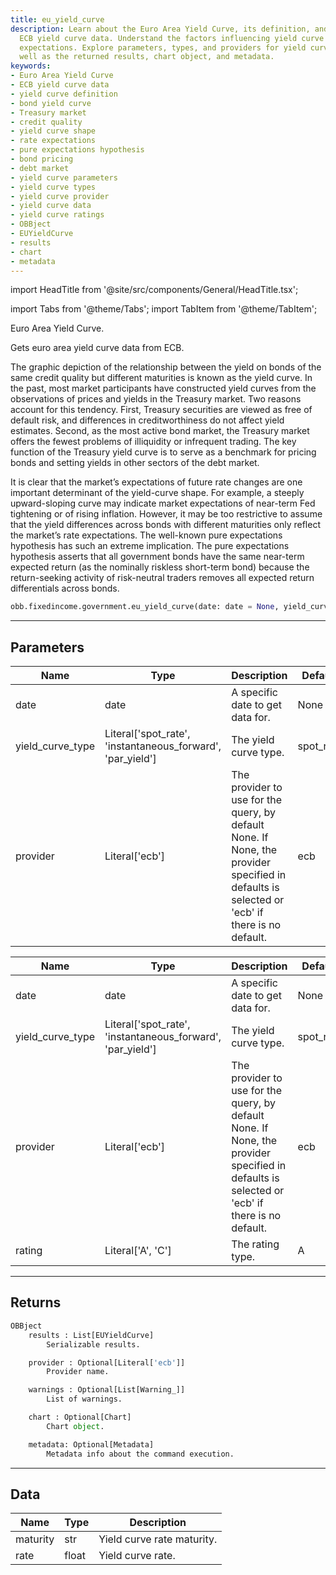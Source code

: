 ```yaml
---
title: eu_yield_curve
description: Learn about the Euro Area Yield Curve, its definition, and how to access
  ECB yield curve data. Understand the factors influencing yield curve shape and rate
  expectations. Explore parameters, types, and providers for yield curve data, as
  well as the returned results, chart object, and metadata.
keywords:
- Euro Area Yield Curve
- ECB yield curve data
- yield curve definition
- bond yield curve
- Treasury market
- credit quality
- yield curve shape
- rate expectations
- pure expectations hypothesis
- bond pricing
- debt market
- yield curve parameters
- yield curve types
- yield curve provider
- yield curve data
- yield curve ratings
- OBBject
- EUYieldCurve
- results
- chart
- metadata
---
```


import HeadTitle from '@site/src/components/General/HeadTitle.tsx';

<HeadTitle title="fixedincome /government/eu_yield_curve - Reference | OpenBB Platform Docs" />

<!-- markdownlint-disable MD012 MD031 MD033 -->

import Tabs from '@theme/Tabs';
import TabItem from '@theme/TabItem';

Euro Area Yield Curve.

Gets euro area yield curve data from ECB.

The graphic depiction of the relationship between the yield on bonds of the same credit quality but different
maturities is known as the yield curve. In the past, most market participants have constructed yield curves from
the observations of prices and yields in the Treasury market. Two reasons account for this tendency. First,
Treasury securities are viewed as free of default risk, and differences in creditworthiness do not affect yield
estimates. Second, as the most active bond market, the Treasury market offers the fewest problems of illiquidity
or infrequent trading. The key function of the Treasury yield curve is to serve as a benchmark for pricing bonds
and setting yields in other sectors of the debt market.

It is clear that the market’s expectations of future rate changes are one important determinant of the
yield-curve shape. For example, a steeply upward-sloping curve may indicate market expectations of near-term Fed
tightening or of rising inflation. However, it may be too restrictive to assume that the yield differences across
bonds with different maturities only reflect the market’s rate expectations. The well-known pure expectations
hypothesis has such an extreme implication. The pure expectations hypothesis asserts that all government bonds
have the same near-term expected return (as the nominally riskless short-term bond) because the return-seeking
activity of risk-neutral traders removes all expected return differentials across bonds.

```python wordwrap
obb.fixedincome.government.eu_yield_curve(date: date = None, yield_curve_type: Literal[str] = spot_rate, provider: Literal[str] = ecb)
```

---

## Parameters

<Tabs>
<TabItem value="standard" label="Standard">

| Name | Type | Description | Default | Optional |
| ---- | ---- | ----------- | ------- | -------- |
| date | date | A specific date to get data for. | None | True |
| yield_curve_type | Literal['spot_rate', 'instantaneous_forward', 'par_yield'] | The yield curve type. | spot_rate | True |
| provider | Literal['ecb'] | The provider to use for the query, by default None. If None, the provider specified in defaults is selected or 'ecb' if there is no default. | ecb | True |
</TabItem>

<TabItem value='ecb' label='ecb'>

| Name | Type | Description | Default | Optional |
| ---- | ---- | ----------- | ------- | -------- |
| date | date | A specific date to get data for. | None | True |
| yield_curve_type | Literal['spot_rate', 'instantaneous_forward', 'par_yield'] | The yield curve type. | spot_rate | True |
| provider | Literal['ecb'] | The provider to use for the query, by default None. If None, the provider specified in defaults is selected or 'ecb' if there is no default. | ecb | True |
| rating | Literal['A', 'C'] | The rating type. | A | True |
</TabItem>

</Tabs>

---

## Returns

```python wordwrap
OBBject
    results : List[EUYieldCurve]
        Serializable results.

    provider : Optional[Literal['ecb']]
        Provider name.

    warnings : Optional[List[Warning_]]
        List of warnings.

    chart : Optional[Chart]
        Chart object.

    metadata: Optional[Metadata]
        Metadata info about the command execution.
```

---

## Data

<Tabs>
<TabItem value="standard" label="Standard">

| Name | Type | Description |
| ---- | ---- | ----------- |
| maturity | str | Yield curve rate maturity. |
| rate | float | Yield curve rate. |
</TabItem>

</Tabs>

